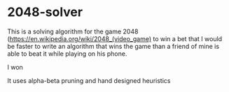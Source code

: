# 2048-solver

This is a solving algorithm for the game 2048 (https://en.wikipedia.org/wiki/2048_(video_game) to win a bet that I would be faster to write an algorithm that wins the game than a friend of mine is able to beat it while playing on his phone.

I won

It uses alpha-beta pruning and hand designed heuristics

